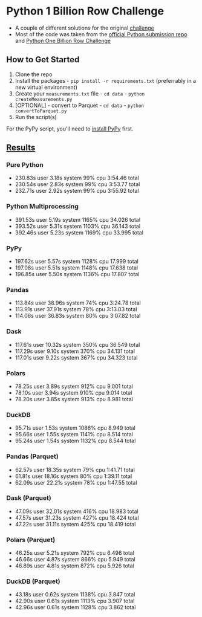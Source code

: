 # Python 1 Billion Row Challenge

- A couple of different solutions for the original [challenge](https://1brc.dev)
- Most of the code was taken from the [official Python submission repo](https://github.com/ifnesi/1brc#submitting) and [Python One Billion Row Challenge](https://towardsdatascience.com/python-one-billion-row-challenge-from-10-minutes-to-4-seconds-0718662b303e)

## How to Get Started
1. Clone the repo
2. Install the packages - `pip install -r requirements.txt` (preferrably in a new virtual environment)
3. Create your `measurements.txt` file - `cd data` - `python createMeasurements.py`
4. [OPTIONAL] - convert to Parquet - `cd data` - `python convertToParquet.py`
5. Run the script(s)

For the PyPy script, you'll need to [install PyPy](https://doc.pypy.org/en/latest/install.html) first.

## [Results](https://towardsdatascience.com/python-one-billion-row-challenge-from-10-minutes-to-4-seconds-0718662b303e)

### Pure Python
- 230.83s user 3.18s system 99% cpu 3:54.46 total
- 230.54s user 2.83s system 99% cpu 3:53.77 total
- 232.71s user 2.92s system 99% cpu 3:55.92 total

### Python Multiprocessing
- 391.53s user 5.19s system 1165% cpu 34.026 total
- 393.52s user 5.31s system 1103% cpu 36.143 total
- 392.46s user 5.23s system 1169% cpu 33.995 total

### PyPy
- 197.62s user 5.57s system 1128% cpu 17.999 total
- 197.08s user 5.51s system 1148% cpu 17.638 total
- 196.85s user 5.50s system 1136% cpu 17.807 total

### Pandas
- 113.84s user 38.96s system 74% cpu 3:24.78 total
- 113.91s user 37.91s system 78% cpu 3:13.03 total
- 114.06s user 36.83s system 80% cpu 3:07.82 total

### Dask
- 117.61s user 10.32s system 350% cpu 36.549 total
- 117.29s user 9.10s system 370% cpu 34.131 total
- 117.01s user 9.22s system 367% cpu 34.323 total

### Polars
- 78.25s user 3.89s system 912% cpu 9.001 total
- 78.10s user 3.94s system 910% cpu 9.014 total
- 78.20s user 3.85s system 913% cpu 8.981 total

### DuckDB
- 95.71s user 1.53s system 1086% cpu 8.949 total
- 95.66s user 1.55s system 1141% cpu 8.514 total
- 95.24s user 1.54s system 1132% cpu 8.544 total

### Pandas (Parquet)
- 62.57s user 18.35s system 79% cpu 1:41.71 total
- 61.81s user 18.16s system 80% cpu 1:39.11 total
- 62.09s user 22.21s system 78% cpu 1:47.55 total

### Dask (Parquet)
- 47.09s user 32.01s system 416% cpu 18.983 total
- 47.57s user 31.23s system 427% cpu 18.424 total
- 47.22s user 31.11s system 425% cpu 18.419 total

### Polars (Parquet)
- 46.25s user 5.21s system 792% cpu 6.496 total
- 46.66s user 4.87s system 866% cpu 5.949 total
- 46.89s user 4.81s system 872% cpu 5.926 total

### DuckDB (Parquet)
- 43.18s user 0.62s system 1138% cpu 3.847 total
- 42.90s user 0.61s system 1113% cpu 3.907 total
- 42.96s user 0.61s system 1128% cpu 3.862 total